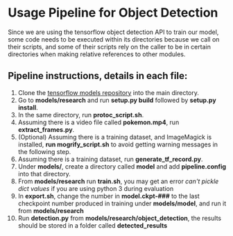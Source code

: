 # Usage Pipeline for Object Detection
Since we are using the tensorflow object detection API to train our model, some code needs to be executed within its directories because we call on their scripts, and some of their scripts rely on the caller to be in certain directories when making relative references to other modules.
## Pipeline instructions, details in each file:
1. Clone the [tensorflow models repository](https://github.com/tensorflow/models.git) into the main directory.
1. Go to **models/research** and run **setup.py build** followed by **setup.py install**.
1. In the same directory, run **protoc_script.sh**.
2. Assuming there is a video file called **pokemon.mp4**, run **extract_frames.py**.
3. (Optional) Assuming there is a training dataset, and ImageMagick is installed, **run mogrify_script.sh** to avoid getting warning messages in the following step.
4. Assuming there is a training dataset, run **generate_tf_record.py**.
5. Under **models/**, create a directory called **model** and add **pipeline.config** into that directory.
6. From **models/research** run **train.sh**, you may get an error _can't pickle dict values_ if you are using python 3 during evaluation
7. In **export.sh**, change the number in **model.ckpt-###** to the last checkpoint number produced in training under **models/model**, and run it from **models/research**
8. Run **detection.py** from **models/research/object_detection**, the results should be stored in a folder called **detected_results**
